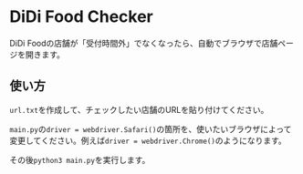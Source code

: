 # DiDi Food Checker

DiDi Foodの店舗が「受付時間外」でなくなったら、自動でブラウザで店舗ページを開きます。

## 使い方

`url.txt`を作成して、チェックしたい店舗のURLを貼り付けてください。

`main.py`の`driver = webdriver.Safari()`の箇所を、使いたいブラウザによって変更してください。例えば`driver = webdriver.Chrome()`のようになります。

その後`python3 main.py`を実行します。
